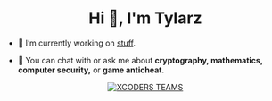 <h1 align="center">Hi 👋, I'm Tylarz</h1>

- 🔭 I’m currently working on [stuff](https://tylarz.net/stuff).

- 💬 You can chat with or ask me about **cryptography, mathematics, computer security,** or **game anticheat**.

<p align="center">
<a target="_blank" href="https://github.com/xcoders-teams/"><img alt="XCODERS TEAMS" src="https://img.shields.io/badge/XCODERS TEAMS%20-%23121011.svg?&style=for-the-badge&logo=ubuntu&logoColor=white"></a>
</p>
